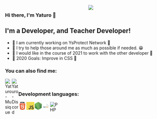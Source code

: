 <img align='right' src="https://cdn.dribbble.com/users/285647/screenshots/1420082/loading.gif" width="230">

### Hi there, I'm Yaturo 👋

## I'm a Developer, and Teacher Developer!
- 🔭 I am currently working on YsProtect Network 💪
- 🌱 I try to help those around me as much as possible if needed. 😁
- 👯 I would like in the course of 2021 to work with the other developer 🧠 
- 🥅 2020 Goals: Improve in CSS 🙌

### You can also find me:

[<img align="left" alt="Yaturo - Musique" width="22px" src="https://cdn.jsdelivr.net/npm/simple-icons@v3/icons/youtube.svg" />][youtube]
[<img align="left" alt="Yaturo - Discord" width="22px" src="https://cdn.discordapp.com/emojis/693493074277695647.png" />][discord]

<br />

### Development languages:


<img align="left" alt="HTML" width="26px" src="https://raw.githubusercontent.com/github/explore/80688e429a7d4ef2fca1e82350fe8e3517d3494d/topics/html/html.png" />
<img align="left" alt="JavaScript" width="26px" src="https://raw.githubusercontent.com/github/explore/80688e429a7d4ef2fca1e82350fe8e3517d3494d/topics/javascript/javascript.png" />
<img align="left" alt="Node.js" width="26px" src="https://raw.githubusercontent.com/github/explore/80688e429a7d4ef2fca1e82350fe8e3517d3494d/topics/nodejs/nodejs.png"/>
<img align="left" alt="MySQL" width="26px" src="https://raw.githubusercontent.com/github/explore/80688e429a7d4ef2fca1e82350fe8e3517d3494d/topics/mysql/mysql.png"/>
<img align="left" alt="PHP" width="26px" src="https://www.paceit.co.uk/wp-content/uploads/2017/01/PHP-logo.png"/>


<br />
<br />

[youtube]: https://www.youtube.com/channel/UCjMSCTvmTaa_J72X0pKJOag
[discord]: https://discord.gg/mpENHyT
